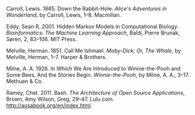 Carroll, Lewis. 1865. Down the Rabbit-Hole. _Alice's Adventures in Wonderland_, by Carroll, Lewis, 1–8. Macmillan.

Eddy, Sean R. 2001. Hidden Markov Models in Computational Biology. _Bioinformatics: The Machine Learning Approach_, Baldi, Pierre Brunak, Søren, 2, 83–106. MIT Press.

Melville, Herman. 1851. Call Me Ishmael. _Moby-Dick; Or, The Whale_, by Melville, Herman, 1–7. Harper & Brothers.

Milne, A. A. 1926. In Which We Are Introduced to Winnie-the-Pooh and Some Bees, And the Stories Begin. _Winnie-the-Pooh_, by Milne, A. A., 3–17. Methuen & Co.

Ramey, Chet. 2011. Bash. _The Architecture of Open Source Applications_, Brown, Amy Wilson, Greg, 29–47. Lulu.com. http://aosabook.org/en/index.html.